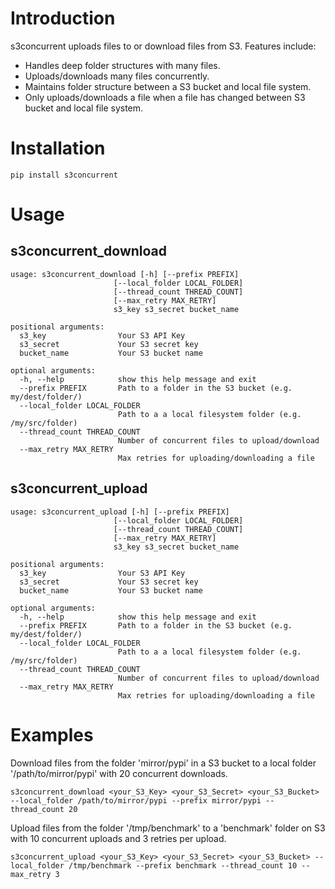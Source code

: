 # Introduction

s3concurrent uploads files to or download files from S3.  Features include:

* Handles deep folder structures with many files.  
* Uploads/downloads many files concurrently.
* Maintains folder structure between a S3 bucket and local file system.
* Only uploads/downloads a file when a file has changed between S3 bucket and
local file system.

# Installation

```
pip install s3concurrent
```

# Usage

## s3concurrent_download

    usage: s3concurrent_download [-h] [--prefix PREFIX]
                           [--local_folder LOCAL_FOLDER]
                           [--thread_count THREAD_COUNT]
                           [--max_retry MAX_RETRY]
                           s3_key s3_secret bucket_name

    positional arguments:
      s3_key                Your S3 API Key
      s3_secret             Your S3 secret key
      bucket_name           Your S3 bucket name

    optional arguments:
      -h, --help            show this help message and exit
      --prefix PREFIX       Path to a folder in the S3 bucket (e.g. my/dest/folder/)
      --local_folder LOCAL_FOLDER
                            Path to a a local filesystem folder (e.g. /my/src/folder)
      --thread_count THREAD_COUNT
                            Number of concurrent files to upload/download
      --max_retry MAX_RETRY
                            Max retries for uploading/downloading a file

## s3concurrent_upload

    usage: s3concurrent_upload [-h] [--prefix PREFIX]
                           [--local_folder LOCAL_FOLDER]
                           [--thread_count THREAD_COUNT]
                           [--max_retry MAX_RETRY]
                           s3_key s3_secret bucket_name

    positional arguments:
      s3_key                Your S3 API Key
      s3_secret             Your S3 secret key
      bucket_name           Your S3 bucket name

    optional arguments:
      -h, --help            show this help message and exit
      --prefix PREFIX       Path to a folder in the S3 bucket (e.g. my/dest/folder/)
      --local_folder LOCAL_FOLDER
                            Path to a a local filesystem folder (e.g. /my/src/folder)
      --thread_count THREAD_COUNT
                            Number of concurrent files to upload/download
      --max_retry MAX_RETRY
                            Max retries for uploading/downloading a file


# Examples

Download files from the folder 'mirror/pypi' in a S3 bucket to a local folder 
'/path/to/mirror/pypi' with 20 concurrent downloads.


```
s3concurrent_download <your_S3_Key> <your_S3_Secret> <your_S3_Bucket> --local_folder /path/to/mirror/pypi --prefix mirror/pypi --thread_count 20
```

Upload files from the folder '/tmp/benchmark' to a 'benchmark' folder on S3 with 
10 concurrent uploads and 3 retries per upload.

```
s3concurrent_upload <your_S3_Key> <your_S3_Secret> <your_S3_Bucket> --local_folder /tmp/benchmark --prefix benchmark --thread_count 10 --max_retry 3
```

